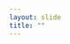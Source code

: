 ```yaml
---
layout: slide
title: ""
---
```


<section data-background-image="assets/images/Slide55.png" data-background-size="70%" data-background-position="center"/>